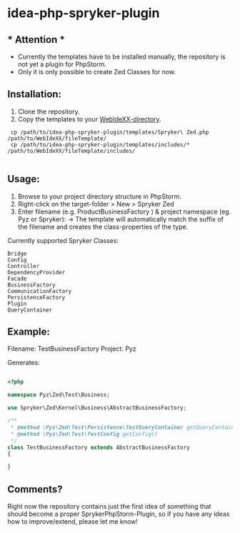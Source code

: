 # idea-php-spryker-plugin

## * Attention *

- Currently the templates have to be installed manually, the repository is not yet a plugin for PhpStorm.
- Only it is only possible to create Zed Classes for now.

## Installation:

1. Clone the repository.
2. Copy the templates to your [WebIdeXX-directory](https://www.jetbrains.com/phpstorm/help/directories-used-by-phpstorm-to-store-settings-caches-plugins-and-logs.html).

```
 cp /path/to/idea-php-spryker-plugin/templates/Spryker\ Zed.php /path/to/WebIdeXX/fileTemplate/
 cp /path/to/idea-php-spryker-plugin/templates/includes/* /path/to/WebIdeXX/fileTemplate/includes/
 
```

## Usage:

1. Browse to your project directory structure in PhpStorm.
2. Right-click on the target-folder > New > Spryker Zed
3. Enter filename (e.g. ProductBusinessFactory ) & project namespace (eg. Pyz or Spryker):
    -> The template will automatically match the suffix of the filename and creates the class-properties of the type.

Currently supported Spryker Classes:

```
Bridge
Config
Controller
DependencyProvider
Facade
BusinessFactory
CommunicationFactory
PersistenceFactory
Plugin
QueryContainer
```

## Example:

Filename: TestBusinessFactory
Project: Pyz

Generates:

```php

<?php

namespace Pyz\Zed\Test\Business;

use Spryker\Zed\Kernel\Business\AbstractBusinessFactory;

/**
 * @method \Pyz\Zed\Test\Persistence\TestQueryContainer getQueryContainer()
 * @method \Pyz\Zed\Test\TestConfig getConfig()
 */
class TestBusinessFactory extends AbstractBusinessFactory 
{

}


```

## Comments?

Right now the repository contains just the first idea of something that should become a proper SprykerPhpStorm-Plugin, so if you have any ideas how to improve/extend, please let me know!

